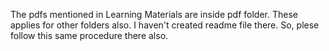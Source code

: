 The pdfs mentioned in Learning Materials are inside pdf folder. These applies for other folders also. I haven't created readme file there. So, plese follow this same procedure there also.
